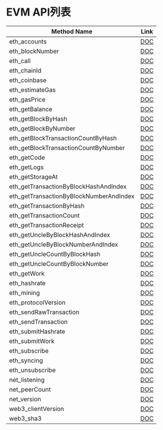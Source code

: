 # EVM API列表
| Method Name| Link|
|---|---|
| eth_accounts | [DOC](https://eth.wiki/json-rpc/API#eth_accounts)
| eth_blockNumber | [DOC](https://eth.wiki/json-rpc/API#eth_blockNumber)
| eth_call | [DOC](https://eth.wiki/json-rpc/API#eth_call)
| eth_chainId | [DOC](https://eth.wiki/json-rpc/API#eth_chainId)
| eth_coinbase | [DOC](https://eth.wiki/json-rpc/API#eth_coinbase)
| eth_estimateGas | [DOC](https://eth.wiki/json-rpc/API#eth_estimateGas)
| eth_gasPrice | [DOC](https://eth.wiki/json-rpc/API#eth_gasPrice)
| eth_getBalance | [DOC](https://eth.wiki/json-rpc/API#eth_getBalance)
| eth_getBlockByHash | [DOC](https://eth.wiki/json-rpc/API#eth_getBlockByHash)
| eth_getBlockByNumber | [DOC](https://eth.wiki/json-rpc/API#eth_getBlockByNumber)
| eth_getBlockTransactionCountByHash | [DOC](https://eth.wiki/json-rpc/API#eth_getBlockTransactionCountByHash)
| eth_getBlockTransactionCountByNumber | [DOC](https://eth.wiki/json-rpc/API#eth_getBlockTransactionCountByNumber)
| eth_getCode | [DOC](https://eth.wiki/json-rpc/API#eth_getCode)
| eth_getLogs | [DOC](https://eth.wiki/json-rpc/API#eth_getLogs)
| eth_getStorageAt | [DOC](https://eth.wiki/json-rpc/API#eth_getStorageAt)
| eth_getTransactionByBlockHashAndIndex | [DOC](https://eth.wiki/json-rpc/API#eth_getTransactionByBlockHashAndIndex)
| eth_getTransactionByBlockNumberAndIndex | [DOC](https://eth.wiki/json-rpc/API#eth_getTransactionByBlockNumberAndIndex)
| eth_getTransactionByHash | [DOC](https://eth.wiki/json-rpc/API#eth_getTransactionByHash)
| eth_getTransactionCount | [DOC](https://eth.wiki/json-rpc/API#eth_getTransactionCount)
| eth_getTransactionReceipt | [DOC](https://eth.wiki/json-rpc/API#eth_getTransactionReceipt)
| eth_getUncleByBlockHashAndIndex | [DOC](https://eth.wiki/json-rpc/API#eth_getUncleByBlockHashAndIndex)
| eth_getUncleByBlockNumberAndIndex | [DOC](https://eth.wiki/json-rpc/API#eth_getUncleByBlockNumberAndIndex)
| eth_getUncleCountByBlockHash | [DOC](https://eth.wiki/json-rpc/API#eth_getUncleCountByBlockHash)
| eth_getUncleCountByBlockNumber | [DOC](https://eth.wiki/json-rpc/API#eth_getUncleCountByBlockNumber)
| eth_getWork | [DOC](https://eth.wiki/json-rpc/API#eth_getWork)
| eth_hashrate | [DOC](https://eth.wiki/json-rpc/API#eth_hashrate)
| eth_mining | [DOC](https://eth.wiki/json-rpc/API#eth_mining)
| eth_protocolVersion | [DOC](https://eth.wiki/json-rpc/API#eth_protocolVersion)
| eth_sendRawTransaction | [DOC](https://eth.wiki/json-rpc/API#eth_sendRawTransaction)
| eth_sendTransaction | [DOC](https://eth.wiki/json-rpc/API#eth_sendTransaction)
| eth_submitHashrate | [DOC](https://eth.wiki/json-rpc/API#eth_submitHashrate)
| eth_submitWork | [DOC](https://eth.wiki/json-rpc/API#eth_submitWork)
| eth_subscribe | [DOC](https://eth.wiki/json-rpc/API#eth_subscribe)
| eth_syncing | [DOC](https://eth.wiki/json-rpc/API#eth_syncing)
| eth_unsubscribe | [DOC](https://eth.wiki/json-rpc/API#eth_unsubscribe)
| net_listening | [DOC](https://eth.wiki/json-rpc/API#net_listening)
| net_peerCount | [DOC](https://eth.wiki/json-rpc/API#net_peerCount)
| net_version | [DOC](https://eth.wiki/json-rpc/API#net_version)
| web3_clientVersion | [DOC](https://eth.wiki/json-rpc/API#web3_clientVersion)
| web3_sha3 | [DOC](https://eth.wiki/json-rpc/API#web3_sha3)
